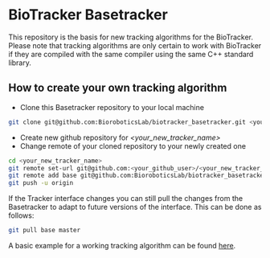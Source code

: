 # BioTracker Basetracker

This repository is the basis for new tracking algorithms for the BioTracker.
Please note that tracking algorithms are only certain to work with BioTracker if they are 
compiled with the same compiler using the same C++ standard library.

## How to create your own tracking algorithm

* Clone this Basetracker repository to your local machine 
```bash
git clone git@github.com:BioroboticsLab/biotracker_basetracker.git <your_new_tracker_name>
```
* Create new github repository for _\<your_new_tracker_name\>_
* Change remote of your cloned repository to your newly created one
```bash
cd <your_new_tracker_name>
git remote set-url git@github.com:<your_github_user>/<your_new_tracker_name>.git
git remote add base git@github.com:BioroboticsLab/biotracker_basetracker.git
git push -u origin
```

If the Tracker interface changes you can still pull the changes from the Basetracker to adapt to future 
versions of the interface. This can be done as follows:
```bash
git pull base master
```

A basic example for a working tracking algorithm can be found [here](https://github.com/BioroboticsLab/biotracker_sampletracker).
